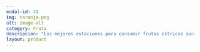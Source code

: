 ```yaml
---
modal-id: 41
img: naranja.png
alt: image-alt
category: Fruta
descripcion: "Las mejores estaciones para consumir frutas cítricas son otoño e invierno. La naranja tiene la curiosidad de ser uno de los productos que España más exporta y a la vez más importa."
layout: product
---
```


